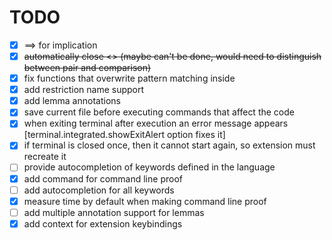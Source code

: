 # TODO

- [x] ==> for implication
- [x] ~~automatically close <> (maybe can't be done, would need to distinguish between pair and comparison)~~
- [x] fix functions that overwrite pattern matching inside
- [x] add restriction name support
- [x] add lemma annotations
- [x] save current file before executing commands that affect the code
- [x] when exiting terminal after execution an error message appears [terminal.integrated.showExitAlert option fixes it]
- [x] if terminal is closed once, then it cannot start again, so extension must recreate it
- [ ] provide autocompletion of keywords defined in the language
- [x] add command for command line proof
- [ ] add autocompletion for all keywords
- [x] measure time by default when making command line proof
- [ ] add multiple annotation support for lemmas
- [x] add context for extension keybindings
